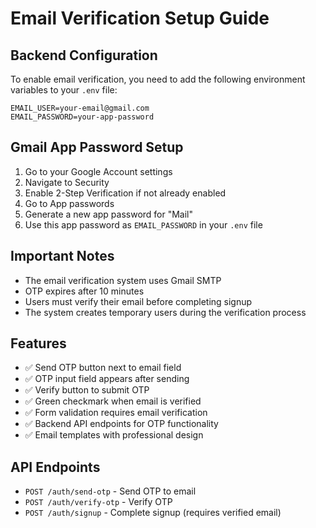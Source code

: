 # Email Verification Setup Guide

## Backend Configuration

To enable email verification, you need to add the following environment variables to your `.env` file:

```env
EMAIL_USER=your-email@gmail.com
EMAIL_PASSWORD=your-app-password
```

## Gmail App Password Setup

1. Go to your Google Account settings
2. Navigate to Security
3. Enable 2-Step Verification if not already enabled
4. Go to App passwords
5. Generate a new app password for "Mail"
6. Use this app password as `EMAIL_PASSWORD` in your `.env` file

## Important Notes

- The email verification system uses Gmail SMTP
- OTP expires after 10 minutes
- Users must verify their email before completing signup
- The system creates temporary users during the verification process

## Features

- ✅ Send OTP button next to email field
- ✅ OTP input field appears after sending
- ✅ Verify button to submit OTP
- ✅ Green checkmark when email is verified
- ✅ Form validation requires email verification
- ✅ Backend API endpoints for OTP functionality
- ✅ Email templates with professional design

## API Endpoints

- `POST /auth/send-otp` - Send OTP to email
- `POST /auth/verify-otp` - Verify OTP
- `POST /auth/signup` - Complete signup (requires verified email) 